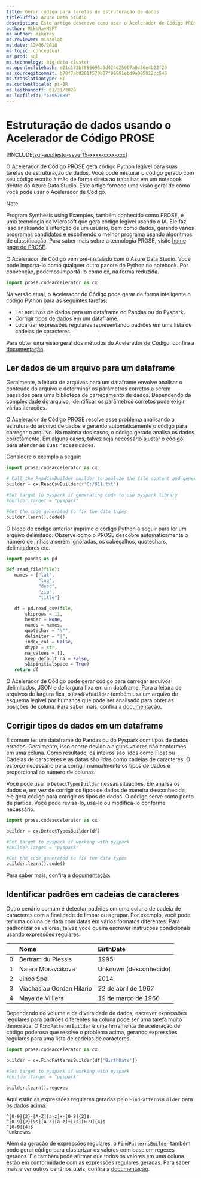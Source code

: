 ```yaml
---
title: Gerar código para tarefas de estruturação de dados
titleSuffix: Azure Data Studio
description: Este artigo descreve como usar o Acelerador de Código PROSE no Azure Data Studio para gerar automaticamente o código para tarefas comuns de estruturação de dados.
author: MikeRayMSFT
ms.author: mikeray
ms.reviewer: mihaelab
ms.date: 12/06/2018
ms.topic: conceptual
ms.prod: sql
ms.technology: big-data-cluster
ms.openlocfilehash: e21c172bf886695a3d424d25907a0c36e4b22f20
ms.sourcegitcommit: b78f7ab9281f570b87f96991ebd9a095812cc546
ms.translationtype: HT
ms.contentlocale: pt-BR
ms.lasthandoff: 01/31/2020
ms.locfileid: "67957680"
---
```

# <a name="data-wrangling-using-prose-code-accelerator"></a>Estruturação de dados usando o Acelerador de Código PROSE

[!INCLUDE[tsql-appliesto-ssver15-xxxx-xxxx-xxx](../includes/tsql-appliesto-ssver15-xxxx-xxxx-xxx.md)]

O Acelerador de Código PROSE gera código Python legível para suas tarefas de estruturação de dados. Você pode misturar o código gerado com seu código escrito à mão de forma direta ao trabalhar em um notebook dentro do Azure Data Studio. Este artigo fornece uma visão geral de como você pode usar o Acelerador de Código.

 > [!NOTE]
 > Program Synthesis using Examples, também conhecido como PROSE, é uma tecnologia da Microsoft que gera código legível usando o IA. Ele faz isso analisando a intenção de um usuário, bem como dados, gerando vários programas candidatos e escolhendo o melhor programa usando algoritmos de classificação. Para saber mais sobre a tecnologia PROSE, visite [home page do PROSE](https://microsoft.github.io/prose/).

O Acelerador de Código vem pré-instalado com o Azure Data Studio. Você pode importá-lo como qualquer outro pacote do Python no notebook. Por convenção, podemos importá-lo como cx, na forma reduzida.

```python
import prose.codeaccelerator as cx
```

Na versão atual, o Acelerador de Código pode gerar de forma inteligente o código Python para as seguintes tarefas:

- Ler arquivos de dados para um dataframe do Pandas ou do Pyspark.
- Corrigir tipos de dados em um dataframe.
- Localizar expressões regulares representando padrões em uma lista de cadeias de caracteres.

Para obter uma visão geral dos métodos do Acelerador de Código, confira a [documentação](https://aka.ms/prose-codeaccelerator-overview).

## <a name="reading-data-from-a-file-to-a-dataframe"></a>Ler dados de um arquivo para um dataframe

Geralmente, a leitura de arquivos para um dataframe envolve analisar o conteúdo do arquivo e determinar os parâmetros corretos a serem passados para uma biblioteca de carregamento de dados. Dependendo da complexidade do arquivo, identificar os parâmetros corretos pode exigir várias iterações.

O Acelerador de Código PROSE resolve esse problema analisando a estrutura do arquivo de dados e gerando automaticamente o código para carregar o arquivo. Na maioria dos casos, o código gerado analisa os dados corretamente. Em alguns casos, talvez seja necessário ajustar o código para atender às suas necessidades.

Considere o exemplo a seguir:

 ```python
import prose.codeaccelerator as cx

# Call the ReadCsvBuilder builder to analyze the file content and generate code to load it
builder = cx.ReadCsvBuilder(r'C:/911.txt')

#Set target to pyspark if generating code to use pyspark library
#builder.Target = "pyspark"

#Get the code generated to fix the data types
builder.learn().code()
 ```

O bloco de código anterior imprime o código Python a seguir para ler um arquivo delimitado. Observe como o PROSE descobre automaticamente o número de linhas a serem ignoradas, os cabeçalhos, quotechars, delimitadores etc.

 ```python
import pandas as pd

def read_file(file):
    names = ["lat",
             "lng",
             "desc",
             "zip",
             "title"]

    df = pd.read_csv(file,
        skiprows = 11,
        header = None,
        names = names,
        quotechar = "\"",
        delimiter = "|",
        index_col = False,
        dtype = str,
        na_values = [],
        keep_default_na = False,
        skipinitialspace = True)
    return df
 ```

O Acelerador de Código pode gerar código para carregar arquivos delimitados, JSON e de largura fixa em um dataframe. Para a leitura de arquivos de largura fixa, o `ReadFwfBuilder` também usa um arquivo de esquema legível por humanos que pode ser analisado para obter as posições de coluna. Para saber mais, confira a [documentação](https://aka.ms/prose-codeaccelerator-docs).

## <a name="fixing-data-types-in-a-dataframe"></a>Corrigir tipos de dados em um dataframe

É comum ter um dataframe do Pandas ou do Pyspark com tipos de dados errados. Geralmente, isso ocorre devido a alguns valores não conformes em uma coluna. Como resultado, os inteiros são lidos como Float ou Cadeias de caracteres e as datas são lidas como cadeias de caracteres. O esforço necessário para corrigir manualmente os tipos de dados é proporcional ao número de colunas.

Você pode usar o `DetectTypesBuilder` nessas situações. Ele analisa os dados e, em vez de corrigir os tipos de dados de maneira desconhecida, ele gera código para corrigir os tipos de dados. O código serve como ponto de partida. Você pode revisá-lo, usá-lo ou modificá-lo conforme necessário.

```python
import prose.codeaccelerator as cx

builder = cx.DetectTypesBuilder(df)

#Set target to pyspark if working with pyspark
#builder.Target = "pyspark"

#Get the code generated to fix the data types
builder.learn().code()
```

Para saber mais, confira a [documentação](https://aka.ms/prose-codeaccelerator-fixtypes).

## <a name="identifying-patterns-in-strings"></a>Identificar padrões em cadeias de caracteres

Outro cenário comum é detectar padrões em uma coluna de cadeia de caracteres com a finalidade de limpar ou agrupar. Por exemplo, você pode ter uma coluna de data com datas em vários formatos diferentes. Para padronizar os valores, talvez você queira escrever instruções condicionais usando expressões regulares.


|   |Nome                      |BirthDate      |
|---|:-------------------------|:--------------|
| 0 |Bertram du Plessis        |1995           |
| 1 |Naiara Moravcikova        |Unknown (desconhecido)        |
| 2 |Jihoo Spel                |2014           |
| 3 |Viachaslau Gordan Hilario |22 de abril de 1967      |
| 4 |Maya de Villiers          |19 de março de 1960      |

Dependendo do volume e da diversidade de dados, escrever expressões regulares para padrões diferentes na coluna pode ser uma tarefa muito demorada. O `FindPatternsBuilder` é uma ferramenta de aceleração de código poderosa que resolve o problema acima, gerando expressões regulares para uma lista de cadeias de caracteres.

```python
import prose.codeaccelerator as cx

builder = cx.FindPatternsBuilder(df['BirthDate'])

#Set target to pyspark if working with pyspark
#builder.Target = "pyspark"

builder.learn().regexes
```

Aqui estão as expressões regulares geradas pelo `FindPatternsBuilder` para os dados acima.

```
^[0-9]{2}-[A-Z][a-z]+-[0-9]{2}$
^[0-9]{2}[\s][A-Z][a-z]+[\s][0-9]{4}$
^[0-9]{4}$
^Unknown$
```

Além da geração de expressões regulares, o `FindPatternsBuilder` também pode gerar código para clusterizar os valores com base em regexes gerados. Ele também pode afirmar que todos os valores em uma coluna estão em conformidade com as expressões regulares geradas. Para saber mais e ver outros cenários úteis, confira a [documentação](https://aka.ms/prose-codeaccelerator-findpatterns).
